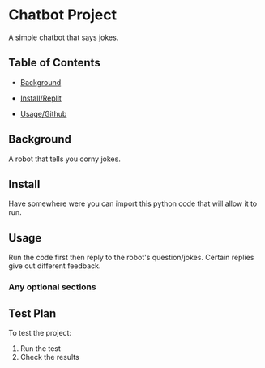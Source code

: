 # Chatbot Project

A simple chatbot that says jokes.

## Table of Contents

- [Background](#background)

- [Install/Replit](#https://replit.com/@JoshuaCipriano/Chatbot-JC#READ.md)

- [Usage/Github](#https://github.com)

## Background

A robot that tells you corny jokes.

## Install

Have somewhere were you can import this python code that will allow it to run.

## Usage

Run the code first then reply to the robot's question/jokes. Certain replies give out different feedback.

### Any optional sections

## Test Plan

To test the project:

1.  Run the test
2.  Check the results